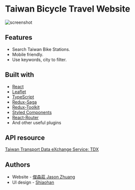 # Taiwan Bicycle Travel Website

![screenshot](https://jason71708.github.io/F2E2021-taiwan-bicycle-travel/screenshot.png)
## Features
- Search Taiwan Bike Stations.
- Mobile friendly.
- Use keywords, city to filter.

## Built with

- [React](https://reactjs.org/)
- [Leaflet](https://leafletjs.com/)
- [TypeScript](https://www.typescriptlang.org/)
- [Redux-Saga](https://redux-saga.js.org/)
- [Redux-Toolkit](https://redux-toolkit.js.org/)
- [Styled Components](https://styled-components.com/)
- [React-Router](https://reactrouter.com/)
- And other useful plugins

## API resource
[Taiwan Transport Data eXchange Service: TDX](https://tdx.transportdata.tw/api-service/swagger)


## Authors
- Website - [傑森莊 Jason Zhuang](https://github.com/jason71708)
- UI design - [Shiaohan](https://www.behance.net/hsiaohan)